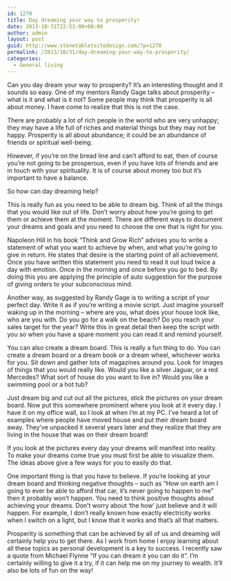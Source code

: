 ```yaml
---
id: 1270
title: Day dreaming your way to prosperity!
date: 2013-10-31T22:53:00+00:00
author: admin
layout: post
guid: http://www.stonetabletsitedesign.com/?p=1270
permalink: /2013/10/31/day-dreaming-your-way-to-prosperity/
categories:
  - General living
---
```

Can you day dream your way to prosperity? It&#8217;s an interesting thought and it sounds so easy. One of my mentors Randy Gage talks about prosperity &#8211; what is it and what is it not? Some people may think that prosperity is all about money. I have come to realize that this is not the case.

There are probably a lot of rich people in the world who are very unhappy; they may have a life full of riches and material things but they may not be happy. Prosperity is all about abundance; it could be an abundance of friends or spiritual well-being.

However, if you&#8217;re on the bread line and can&#8217;t afford to eat, then of course you&#8217;re not going to be prosperous, even if you have lots of friends and are in touch with your spirituality. It is of course about money too but it&#8217;s important to have a balance.

So how can day dreaming help?

This is really fun as you need to be able to dream big. Think of all the things that you would like out of life. Don&#8217;t worry about how you&#8217;re going to get them or achieve them at the moment. There are different ways to document your dreams and goals and you need to choose the one that is right for you.

Napoleon Hill in his book &#8220;Think and Grow Rich&#8221; advises you to write a statement of what you want to achieve by when, and what you&#8217;re going to give in return. He states that desire is the starting point of all achievement. Once you have written this statement you need to read it out loud twice a day with emotion. Once in the morning and once before you go to bed. By doing this you are applying the principle of auto suggestion for the purpose of giving orders to your subconscious mind.

Another way, as suggested by Randy Gage is to writing a script of your perfect day. Write it as if you&#8217;re writing a movie script. Just imagine yourself waking up in the morning &#8211; where are you, what does your house look like, who are you with. Do you go for a walk on the beach? Do you reach your sales target for the year? Write this in great detail then keep the script with you so when you have a spare moment you can read it and remind yourself.

You can also create a dream board. This is really a fun thing to do. You can create a dream board or a dream book or a dream wheel, whichever works for you. Sit down and gather lots of magazines around you. Look for images of things that you would really like. Would you like a silver Jaguar, or a red Mercedes? What sort of house do you want to live in? Would you like a swimming pool or a hot tub?

Just dream big and cut out all the pictures, stick the pictures on your dream board. Now put this somewhere prominent where you look at it every day. I have it on my office wall, so I look at when I&#8217;m at my PC. I&#8217;ve heard a lot of examples where people have moved house and put their dream board away. They&#8217;ve unpacked it several years later and they realize that they are living in the house that was on their dream board!

If you look at the pictures every day your dreams will manifest into reality. To make your dreams come true you must first be able to visualize them. The ideas above give a few ways for you to easily do that.

One important thing is that you have to believe. If you&#8217;re looking at your dream board and thinking negative thoughts &#8211; such as &#8220;How on earth am I going to ever be able to afford that car, it&#8217;s never going to happen to me&#8221; then it probably won&#8217;t happen. You need to think positive thoughts about achieving your dreams. Don&#8217;t worry about &#8216;the how&#8217; just believe and it will happen. For example, I don&#8217;t really known how exactly electricity works when I switch on a light, but I know that it works and that&#8217;s all that matters.

Prosperity is something that can be achieved by all of us and dreaming will certainly help you to get there. As I work from home I enjoy learning about all these topics as personal development is a key to success. I recently saw a quote from Michael Flynne &#8220;If you can dream it you can do it&#8221;. I&#8217;m certainly willing to give it a try, if it can help me on my journey to wealth. It&#8217;ll also be lots of fun on the way!